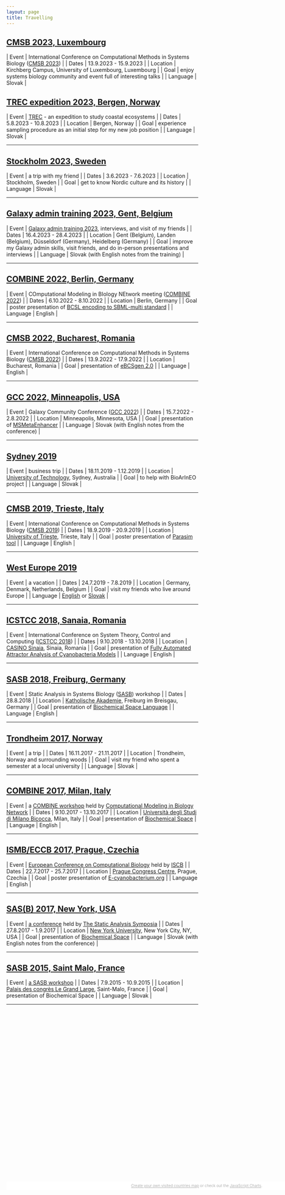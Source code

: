 ```yaml
---
layout: page
title: Travelling
---
```


## <a href="/travelling/luxembourg-2023">CMSB 2023, Luxembourg</a>

| Event | International Conference on Computational Methods in Systems Biology ([CMSB 2023](https://cmsb2023.uni.lu/))            |
| Dates | 13.9.2023 - 15.9.2023                                                                                                   |
| Location | Kirchberg Campus, University of Luxembourg, Luxembourg                                                               |
| Goal | enjoy systems biology community and event full of interesting talks                                                      |
| Language | Slovak |

## <a href="/travelling/bergen-norway-2023">TREC expedition 2023, Bergen, Norway</a>

| Event | [TREC](https://www.embl.org/about/info/trec/) - an expedition to study coastal ecosystems                               |
| Dates | 5.8.2023 - 10.8.2023                                                                                                    |
| Location | Bergen, Norway                                                                                                       |
| Goal | experience sampling procedure as an initial step for my new job position                                                 |
| Language | Slovak |

---

## <a href="/travelling/stockholm-sweden-2023">Stockholm 2023, Sweden</a>

| Event | a trip with my friend                                                                                                    |
| Dates | 3.6.2023 - 7.6.2023                                                                                                      |
| Location | Stockholm, Sweden                                                                                                     |
| Goal | get to know Nordic culture and its history                                                                                |
| Language | Slovak |

---

## <a href="/travelling/belgium-germany-2023">Galaxy admin training 2023, Gent, Belgium</a>

| Event | [Galaxy admin training 2023](https://galaxyproject.org/events/2023-admin-training/), interviews, and visit of my friends |
| Dates | 16.4.2023 - 28.4.2023                                                                                                    |
| Location | Gent (Belgium), Landen (Belgium), Düsseldorf (Germany), Heidelberg (Germany)                                          |
| Goal | improve my Galaxy admin skills, visit friends, and do in-person presentations and interviews                              |
| Language | Slovak (with English notes from the training) |

---

## <a href="/travelling/berlin-germany-2022">COMBINE 2022, Berlin, Germany</a>

| Event | COmputational Modeling in BIology NEtwork meeting ([COMBINE 2022](https://co.mbine.org/author/combine-2022/))            |
| Dates | 6.10.2022 - 8.10.2022                                                                                                    |
| Location | Berlin, Germany                                                                                                       |
| Goal | poster presentation of [BCSL encoding to SBML-multi standard](/files/posters/combine2022.pdf)                             |
| Language | English |

---

## <a href="/travelling/bucharest-romania-2022">CMSB 2022, Bucharest, Romania</a>

| Event | International Conference on Computational Methods in Systems Biology ([CMSB 2022](https://fmi.unibuc.ro/en/cmsb-2022/))  |
| Dates | 13.9.2022 - 17.9.2022                                                                                                    |
| Location | Bucharest, Romania                                                                                                    |
| Goal | presentation of [eBCSgen 2.0](/files/presentations/cmsb2022.pdf)                                                          |
| Language | English |

---

## <a href="/travelling/minneapolis-usa-2022">GCC 2022, Minneapolis, USA</a>

| Event | Galaxy Community Conference ([GCC 2022](https://galaxyproject.org/events/gcc2022/))                                      |
| Dates | 15.7.2022 - 2.8.2022                                                                                                     |
| Location | Minneapolis, Minnesota, USA                                                                                           |
| Goal | presentation of [MSMetaEnhancer](/files/presentations/gcc2022.pdf)                                                        |
| Language | Slovak (with English notes from the conference) |

---

## <a href="/travelling/sydney-australia-2019">Sydney 2019</a>

| Event | business trip                                                                                                            |
| Dates | 18.11.2019 - 1.12.2019                                                                                                   |
| Location | [University of Technology](https://www.uts.edu.au/), Sydney, Australia                                                |
| Goal | to help with BioArInEO project                                                                                            |
| Language | Slovak |

---

## <a href="/travelling/trieste-italy-2019">CMSB 2019, Trieste, Italy</a>

| Event | International Conference on Computational Methods in Systems Biology ([CMSB 2019](https://cmsb2019.units.it/))           |
| Dates | 18.9.2019 - 20.9.2019                                                                                                    |
| Location | [University of Trieste](https://www.units.it/en), Trieste, Italy                                                      |
| Goal | poster presentation of [Parasim tool](/files/posters/cmsb2019.pdf)                                                        |
| Language | English |

---

## <a href="/travelling/west-europe-en-2019">West Europe 2019</a>

| Event | a vacation                                                                                                               |
| Dates | 24.7.2019 - 7.8.2019                                                                                                     |
| Location | Germany, Denmark, Netherlands, Belgium                                                                                |
| Goal | visit my friends who live around Europe                                                                                   |
| Language | <a href="/travelling/west-europe-en-2019">English</a> or <a href="/travelling/west-europe-sk-2019">Slovak</a>  |

---

## <a href="/travelling/sanaia-romania-2018">ICSTCC 2018, Sanaia, Romania</a>

| Event | International Conference on System Theory, Control and Computing ([ICSTCC 2018](http://www.icstcc.ugal.ro/2018/))        |
| Dates | 9.10.2018 - 13.10.2018                                                                                                   |
| Location | [CASINO Sinaia](http://www.casino-sinaia.ro/ro/), Sinaia, Romania                                                     |
| Goal | presentation of [Fully Automated Attractor Analysis of Cyanobacteria Models](/files/presentations/icstcc2018.pdf)         |
| Language | English |

---

## <a href="/travelling/freiburg-germany-2018">SASB 2018, Freiburg, Germany</a>

| Event | Static Analysis in Systems Biology ([SASB](https://www.mcss.uni-konstanz.de/sasb-2018/)) workshop                        |
| Dates | 28.8.2018                                                                                                                |
| Location | [Katholische Akademie](https://www.katholische-akademie-freiburg.de/), Freiburg im Breisgau, Germany                  |
| Goal | presentation of [Biochemical Space Language](/files/presentations/sasb2018.pdf)                                           |
| Language | English |

---

## <a href="/travelling/trondheim-norway-2017">Trondheim 2017, Norway</a>

| Event | a trip                                                                                                                   |
| Dates | 16.11.2017 - 21.11.2017                                                                                                  |
| Location | Trondheim, Norway and surrounding woods                                                                               |
| Goal | visit my friend who spent a semester at a local university                                                                |
| Language | Slovak |

---

## <a href="/travelling/milan-italy-2017">COMBINE 2017, Milan, Italy</a>

| Event | a [COMBINE workshop](http://co.mbine.org/events/COMBINE_2017) held by [Computational Modeling in Biology Network](http://co.mbine.org/)  |
| Dates | 9.10.2017 - 13.10.2017                                                                                                   |
| Location | [Università degli Studi di Milano Bicocca](http://www.unimib.it/go/102/Home/English), Milan, Italy                    |
| Goal | presentation of [Biochemical Space](/files/presentations/combine2017.pdf)                                                 |
| Language | English |

---

## <a href="/travelling/prague-czechia-2017">ISMB/ECCB 2017, Prague, Czechia</a>

| Event | [European Conference on Computational Biology](https://www.iscb.org/ismbeccb2017) held by [ISCB](https://www.iscb.org/index.php) |
| Dates | 22.7.2017 - 25.7.2017                                                                                                    |
| Location | [Prague Congress Centre](https://www.kcp.cz/en/homepage), Prague, Czechia                                             |
| Goal | poster presentation of [E-cyanobacterium.org](/files/posters/icsb2017.pdf)                                                |
| Language | English |

---

## <a href="/travelling/new-york-usa-2017">SAS(B) 2017, New York, USA</a>

| Event | [a conference](http://www.cs.cmu.edu/~sasb2017/) held by [The Static Analysis Symposia](http://staticanalysis.org/index.html) |
| Dates | 27.8.2017 - 1.9.2017                                                                                                     |
| Location | [New York University](https://www.nyu.edu/), New York City, NY, USA                                                   |
| Goal | presentation of [Biochemical Space](/files/presentations/sasb2017.pdf)                                                    |
| Language | Slovak (with English notes from the conference) |

---

## <a href="/travelling/saint-malo-france-2015">SASB 2015, Saint Malo, France</a>

| Event | [a SASB workshop](https://www.lri.fr/sasb2015/)                                                                          |
| Dates | 7.9.2015 - 10.9.2015                                                                                                     |
| Location | [Palais des congrès Le Grand Large](http://www.pgl-congres.com/), Saint-Malo, France                                  |
| Goal | presentation of Biochemical Space                                                                                         |
| Language | Slovak |

---

<script src="https://www.amcharts.com/lib/3/ammap.js" type="text/javascript"></script>
<script src="https://www.amcharts.com/lib/3/maps/js/worldHigh.js" type="text/javascript"></script>
<script src="https://www.amcharts.com/lib/3/themes/dark.js" type="text/javascript"></script>
<div id="mapdiv" style="width: 1000px; height: 450px;"></div>
<div style="width: 1000px; font-size: 70%; padding: 5px 0; text-align: center; background-color: #fff; margin-top: 1px; color: #b0b0b0;"><a href="https://www.amcharts.com/visited_countries/" style="color: #b0b0b0;">Create your own visited countries map</a> or check out the <a href="https://www.amcharts.com/" style="color: #b0b0b0;">JavaScript Charts</a>.</div>
<script type="text/javascript">
    var map = AmCharts.makeChart("mapdiv",{
    type: "map",
    theme: "dark",
    projection: "mercator",
    panEventsEnabled : true,
    backgroundColor : "#fff",
    backgroundAlpha : 1,
    zoomControl: {
    zoomControlEnabled : true
    },
    dataProvider : {
    map : "worldHigh",
    getAreasFromMap : true,
    areas :
    [
    {
        "id": "AT",
        "showAsSelected": true
    },
    {
        "id": "GR",
        "showAsSelected": true
    },
    {
        "id": "PL",
        "showAsSelected": true
    },
    {
        "id": "ES",
        "showAsSelected": true
    },
    {
        "id": "CZ",
        "showAsSelected": true
    },
    {
        "id": "FR",
        "showAsSelected": true
    },
    {
        "id": "DE",
        "showAsSelected": true
    },
    {
        "id": "IT",
        "showAsSelected": true
    },
    {
        "id": "NO",
        "showAsSelected": true
    },
    {
        "id": "RO",
        "showAsSelected": true
    },
    {
        "id": "SK",
        "showAsSelected": true
    },
    {
        "id": "US",
        "showAsSelected": true
    },
    {
        "id": "BE",
        "showAsSelected": true
    },
    {
        "id": "DK",
        "showAsSelected": true
    },
    {
        "id": "NL",
        "showAsSelected": true
    },
    {
        "id": "AU",
        "showAsSelected": true
    },
    {
        "id": "SE",
        "showAsSelected": true
    }
    ]
    },
    areasSettings : {
    autoZoom : true,
    color : "#b0b0b0",
    colorSolid : "#a03232",
    selectedColor : "#a03232",
    outlineColor : "#666666",
    rollOverColor : "#B4B4B7",
    rollOverOutlineColor : "#000000"
    }
    });
</script>
